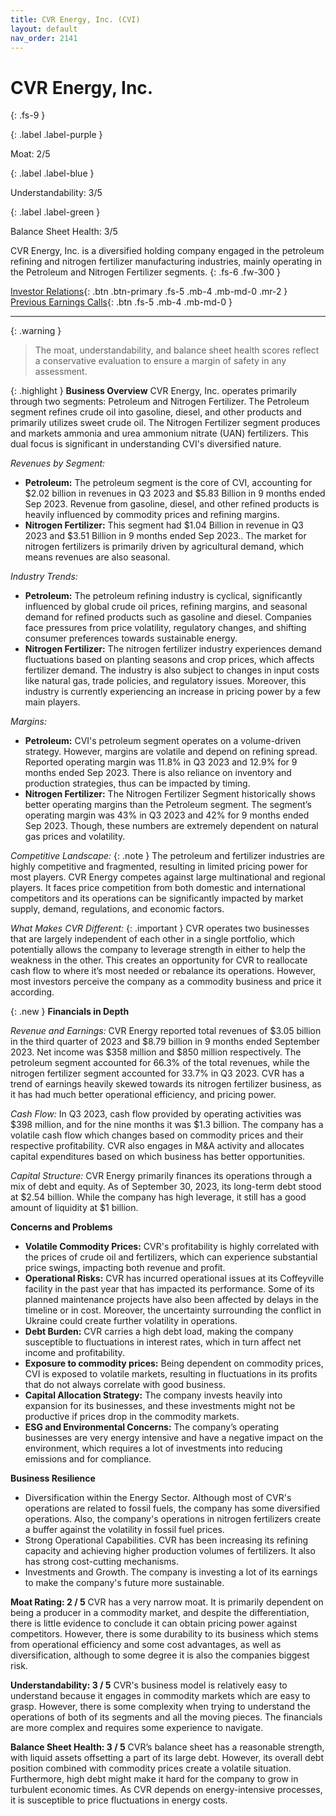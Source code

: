 ```yaml
---
title: CVR Energy, Inc. (CVI)
layout: default
nav_order: 2141
---
```


# CVR Energy, Inc.
{: .fs-9 }

{: .label .label-purple }

Moat: 2/5

{: .label .label-blue }

Understandability: 3/5

{: .label .label-green }

Balance Sheet Health: 3/5

CVR Energy, Inc. is a diversified holding company engaged in the petroleum refining and nitrogen fertilizer manufacturing industries, mainly operating in the Petroleum and Nitrogen Fertilizer segments.
{: .fs-6 .fw-300 }

[Investor Relations](https://www.google.com/search?q=CVI+investor+relations){: .btn .btn-primary .fs-5 .mb-4 .mb-md-0 .mr-2 }
[Previous Earnings Calls](https://discountingcashflows.com/company/CVI/transcripts/){: .btn .fs-5 .mb-4 .mb-md-0 }

---

{: .warning }
>The moat, understandability, and balance sheet health scores reflect a conservative evaluation to ensure a margin of safety in any assessment.



{: .highlight }
**Business Overview**
CVR Energy, Inc. operates primarily through two segments: Petroleum and Nitrogen Fertilizer. The Petroleum segment refines crude oil into gasoline, diesel, and other products and primarily utilizes sweet crude oil. The Nitrogen Fertilizer segment produces and markets ammonia and urea ammonium nitrate (UAN) fertilizers. This dual focus is significant in understanding CVI's diversified nature. 

*Revenues by Segment:*
 -  **Petroleum:** The petroleum segment is the core of CVI, accounting for $2.02 billion in revenues in Q3 2023 and $5.83 Billion in 9 months ended Sep 2023. Revenue from gasoline, diesel, and other refined products is heavily influenced by commodity prices and refining margins.
-   **Nitrogen Fertilizer:** This segment had $1.04 Billion in revenue in Q3 2023 and $3.51 Billion in 9 months ended Sep 2023.. The market for nitrogen fertilizers is primarily driven by agricultural demand, which means revenues are also seasonal.

*Industry Trends:*

*   **Petroleum:** The petroleum refining industry is cyclical, significantly influenced by global crude oil prices, refining margins, and seasonal demand for refined products such as gasoline and diesel. Companies face pressures from price volatility, regulatory changes, and shifting consumer preferences towards sustainable energy.
*   **Nitrogen Fertilizer:** The nitrogen fertilizer industry experiences demand fluctuations based on planting seasons and crop prices, which affects fertilizer demand. The industry is also subject to changes in input costs like natural gas, trade policies, and regulatory issues. Moreover, this industry is currently experiencing an increase in pricing power by a few main players.

*Margins:*

*   **Petroleum:** CVI's petroleum segment operates on a volume-driven strategy. However, margins are volatile and depend on refining spread. Reported operating margin was 11.8% in Q3 2023 and 12.9% for 9 months ended Sep 2023. There is also reliance on inventory and production strategies, thus can be impacted by timing.
 *   **Nitrogen Fertilizer:** The Nitrogen Fertilizer Segment historically shows better operating margins than the Petroleum segment. The segment’s operating margin was 43% in Q3 2023 and 42% for 9 months ended Sep 2023. Though, these numbers are extremely dependent on natural gas prices and volatility.

*Competitive Landscape:*
{: .note }
The petroleum and fertilizer industries are highly competitive and fragmented, resulting in limited pricing power for most players. CVR Energy competes against large multinational and regional players. It faces price competition from both domestic and international competitors and its operations can be significantly impacted by market supply, demand, regulations, and economic factors.

*What Makes CVR Different:*
{: .important }
CVR operates two businesses that are largely independent of each other in a single portfolio, which potentially allows the company to leverage strength in either to help the weakness in the other. This creates an opportunity for CVR to reallocate cash flow to where it’s most needed or rebalance its operations. However, most investors perceive the company as a commodity business and price it according.

{: .new }
**Financials in Depth**

*Revenue and Earnings:* CVR Energy reported total revenues of $3.05 billion in the third quarter of 2023 and $8.79 billion in 9 months ended September 2023. Net income was $358 million and $850 million respectively. The petroleum segment accounted for 66.3% of the total revenues, while the nitrogen fertilizer segment accounted for 33.7% in Q3 2023. CVR has a trend of earnings heavily skewed towards its nitrogen fertilizer business, as it has had much better operational efficiency, and pricing power.

*Cash Flow:* In Q3 2023, cash flow provided by operating activities was $398 million, and for the nine months it was $1.3 billion. The company has a volatile cash flow which changes based on commodity prices and their respective profitability. CVR also engages in M&A activity and allocates capital expenditures based on which business has better opportunities.

*Capital Structure:* CVR Energy primarily finances its operations through a mix of debt and equity. As of September 30, 2023, its long-term debt stood at $2.54 billion. While the company has high leverage, it still has a good amount of liquidity at $1 billion.

**Concerns and Problems**

*   **Volatile Commodity Prices:** CVR's profitability is highly correlated with the prices of crude oil and fertilizers, which can experience substantial price swings, impacting both revenue and profit.
*   **Operational Risks:** CVR has incurred operational issues at its Coffeyville facility in the past year that has impacted its performance. Some of its planned maintenance projects have also been affected by delays in the timeline or in cost. Moreover, the uncertainty surrounding the conflict in Ukraine could create further volatility in operations.
*  **Debt Burden:** CVR carries a high debt load, making the company susceptible to fluctuations in interest rates, which in turn affect net income and profitability.
*  **Exposure to commodity prices:** Being dependent on commodity prices, CVI is exposed to volatile markets, resulting in fluctuations in its profits that do not always correlate with good business.
*   **Capital Allocation Strategy:** The company invests heavily into expansion for its businesses, and these investments might not be productive if prices drop in the commodity markets.
* **ESG and Environmental Concerns:** The company’s operating businesses are very energy intensive and have a negative impact on the environment, which requires a lot of investments into reducing emissions and for compliance.

**Business Resilience**
* Diversification within the Energy Sector. Although most of CVR's operations are related to fossil fuels, the company has some diversified operations. Also, the company's operations in nitrogen fertilizers create a buffer against the volatility in fossil fuel prices.
*  Strong Operational Capabilities. CVR has been increasing its refining capacity and achieving higher production volumes of fertilizers. It also has strong cost-cutting mechanisms.
*  Investments and Growth. The company is investing a lot of its earnings to make the company's future more sustainable.

**Moat Rating: 2 / 5**
CVR has a very narrow moat. It is primarily dependent on being a producer in a commodity market, and despite the differentiation, there is little evidence to conclude it can obtain pricing power against competitors. However, there is some durability to its business which stems from operational efficiency and some cost advantages, as well as diversification, although to some degree it is also the companies biggest risk.

**Understandability: 3 / 5**
CVR's business model is relatively easy to understand because it engages in commodity markets which are easy to grasp. However, there is some complexity when trying to understand the operations of both of its segments and all the moving pieces. The financials are more complex and requires some experience to navigate.

**Balance Sheet Health: 3 / 5**
CVR’s balance sheet has a reasonable strength, with liquid assets offsetting a part of its large debt. However, its overall debt position combined with commodity prices create a volatile situation. Furthermore, high debt might make it hard for the company to grow in turbulent economic times. As CVR depends on energy-intensive processes, it is susceptible to price fluctuations in energy costs.
